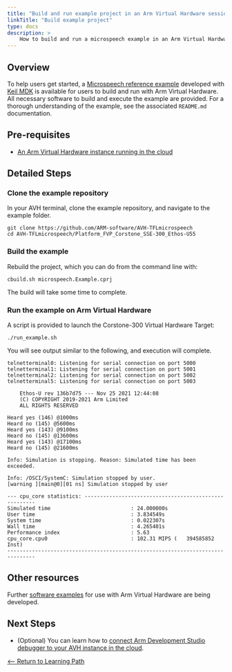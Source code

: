```yaml
---
title: "Build and run example project in an Arm Virtual Hardware session in the cloud"
linkTitle: "Build example project"
type: docs
description: >
    How to build and run a microspeech example in an Arm Virtual Hardware session in the cloud.
---
```

## Overview

To help users get started, a [Microspeech reference example](https://github.com/ARM-software/AVH-TFLmicrospeech) developed with [Keil MDK](https://www2.keil.com/mdk5) is available for users to build and run with Arm Virtual Hardware. All necessary software to build and execute the example are provided. For a thorough understanding of the example, see the associated `README.md` documentation.

## Pre-requisites

* [An Arm Virtual Hardware instance running in the cloud](/iot/aws/launch)

## Detailed Steps

### Clone the example repository

In your AVH terminal, clone the example repository, and navigate to the example folder.
```console
git clone https://github.com/ARM-software/AVH-TFLmicrospeech
cd AVH-TFLmicrospeech/Platform_FVP_Corstone_SSE-300_Ethos-U55
```

### Build the example

Rebuild the project, which you can do from the command line with:
```console
cbuild.sh microspeech.Example.cprj
```
The build will take some time to complete.

### Run the example on Arm Virtual Hardware

A script is provided to launch the Corstone-300 Virtual Hardware Target:
```console
./run_example.sh
```
You will see output similar to the following, and execution will complete.
```
telnetterminal0: Listening for serial connection on port 5000
telnetterminal1: Listening for serial connection on port 5001
telnetterminal2: Listening for serial connection on port 5002
telnetterminal5: Listening for serial connection on port 5003

    Ethos-U rev 136b7d75 --- Nov 25 2021 12:44:08
    (C) COPYRIGHT 2019-2021 Arm Limited
    ALL RIGHTS RESERVED

Heard yes (146) @1000ms
Heard no (145) @5600ms
Heard yes (143) @9100ms
Heard no (145) @13600ms
Heard yes (143) @17100ms
Heard no (145) @21600ms

Info: Simulation is stopping. Reason: Simulated time has been exceeded.

Info: /OSCI/SystemC: Simulation stopped by user.
[warning ][main@0][01 ns] Simulation stopped by user

--- cpu_core statistics: ------------------------------------------------------
Simulated time                          : 24.000000s
User time                               : 3.834549s
System time                             : 0.022307s
Wall time                               : 4.265401s
Performance index                       : 5.63
cpu_core.cpu0                           : 102.31 MIPS (   394585852 Inst)
-------------------------------------------------------------------------------
```
## Other resources

Further [software examples](https://arm-software.github.io/AVH/main/examples/html/index.html) for use with Arm Virtual Hardware are being developed.

## Next Steps

* (Optional) You can learn how to [connect Arm Development Studio debugger to your AVH instance in the cloud](/iot/avh/arm-development-studio).

[<-- Return to Learning Path](/iot/avh/#sections)
